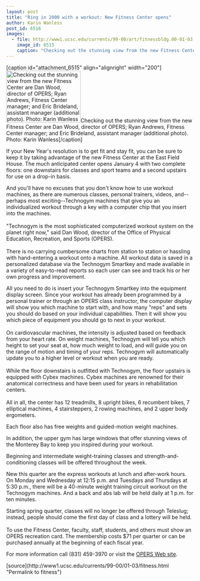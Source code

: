 ```yaml
---
layout: post
title: "Ring in 2000 with a workout: New Fitness Center opens"
author: Karin Wanless
post_id: 6516
images:
  - file: http://www1.ucsc.edu/currents/99-00/art/fitnessbldg.00-01-03.200.jpg
    image_id: 6515
    caption: "Checking out the stunning view from the new Fitness Center are Dan Wood, director of OPERS; Ryan Andrews, Fitness Center manager; and Eric Brideland, assistant manager (additional photo). Photo: Karin Wanless"
---
```


[caption id="attachment_6515" align="alignright" width="200"]<a href="http://localhost/mysite/wp-content/uploads/2000/01/fitnessbldg.00-01-03.200.jpg"><img class="size-full wp-image-6515" src="http://localhost/mysite/wp-content/uploads/2000/01/fitnessbldg.00-01-03.200.jpg" alt="Checking out the stunning view from the new Fitness Center are Dan Wood, director of OPERS; Ryan Andrews, Fitness Center manager; and Eric Brideland, assistant manager (additional photo). Photo: Karin Wanless" width="200" height="139" /></a>Checking out the stunning view from the new Fitness Center are Dan Wood, director of OPERS; Ryan Andrews, Fitness Center manager; and Eric Brideland, assistant manager (additional photo). Photo: Karin Wanless[/caption]
<p>
  If your New Year's resolution is to get fit and stay fit, you can be sure to keep it by taking advantage of the new Fitness Center at the East Field House. The much anticipated center opens January 4 with two complete floors: one downstairs for classes and sport teams and a second upstairs for use on a drop-in basis.
</p>And you'll have no excuses that you don't know how to use workout machines, as there are numerous classes, personal trainers, videos, and--perhaps most exciting--Technogym machines that give you an individualized workout through a key with a computer chip that you insert into the machines.<br>
<br>
"Technogym is the most sophisticated computerized workout system on the planet right now," said Dan Wood, director of the Office of Physical Education, Recreation, and Sports (OPERS).<br>
<br>
There is no carrying cumbersome charts from station to station or hassling with hand-entering a workout onto a machine. All workout data is saved in a personalized database via the Technogym Smartkey and made available in a variety of easy-to-read reports so each user can see and track his or her own progress and improvement.
<p>
  All you need to do is insert your Technogym Smartkey into the equipment display screen. Since your workout has already been programmed by a personal trainer or through an OPERS class instructor, the computer display will show you which machine to start with, and how many "reps" and sets you should do based on your individual capabilities. Then it will show you which piece of equipment you should go to next in your workout.<br>
  <br>
  On cardiovascular machines, the intensity is adjusted based on feedback from your heart rate. On weight machines, Technogym will tell you which height to set your seat at, how much weight to load, and will guide you on the range of motion and timing of your reps. Technogym will automatically update you to a higher level or workout when you are ready.<br>
  <br>
  While the floor downstairs is outfitted with Technogym, the floor upstairs is equipped with Cybex machines. Cybex machines are renowned for their anatomical correctness and have been used for years in rehabilitation centers.<br>
  <br>
  All in all, the center has 12 treadmills, 8 upright bikes, 6 recumbent bikes, 7 elliptical machines, 4 stairsteppers, 2 rowing machines, and 2 upper body ergometers.
</p>
<p>
  Each floor also has free weights and guided-motion weight machines.
</p>
<p>
  In addition, the upper gym has large windows that offer stunning views of the Monterey Bay to keep you inspired during your workout.
</p>
<p>
  Beginning and intermediate weight-training classes and strength-and-conditioning classes will be offered throughout the week.
</p>
<p>
  New this quarter are the express workouts at lunch and after-work hours. On Monday and Wednesday at 12:15 p.m. and Tuesdays and Thursdays at 5:30 p.m., there will be a 40-minute weight training circuit workout on the Technogym machines. And a back and abs lab will be held daily at 1 p.m. for ten minutes.
</p>
<p>
  Starting spring quarter, classes will no longer be offered through Teleslug; instead, people should come the first day of class and a lottery will be held.<br>
  <br>
  To use the Fitness Center, faculty, staff, students, and others must show an OPERS recreation card. The membership costs $71 per quarter or can be purchased annually at the beginning of each fiscal year.
</p>
<p>
  For more information call (831) 459-3970 or visit the <a href="http://www.ucsc.edu/opers">OPERS Web site</a>.
</p>
<p>

</p>
[source](http://www1.ucsc.edu/currents/99-00/01-03/fitness.html "Permalink to fitness")
